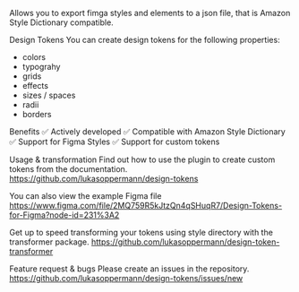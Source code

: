 Allows you to export fimga styles and elements to a json file, that is Amazon Style Dictionary compatible.

Design Tokens
You can create design tokens for the following properties:
- colors
- typograhy
- grids
- effects
- sizes / spaces
- radii
- borders

Benefits
✅ Actively developed
✅ Compatible with Amazon Style Dictionary
✅ Support for Figma Styles
✅ Support for custom tokens

Usage & transformation
Find out how to use the plugin to create custom tokens from the documentation. https://github.com/lukasoppermann/design-tokens 

You can also view the example Figma file https://www.figma.com/file/2MQ759R5kJtzQn4qSHuqR7/Design-Tokens-for-Figma?node-id=231%3A2

Get up to speed transforming your tokens using style directory with the transformer package. https://github.com/lukasoppermann/design-token-transformer


Feature request & bugs
Please create an issues in the repository. https://github.com/lukasoppermann/design-tokens/issues/new